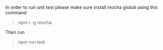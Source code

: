 In order to run unit test please make sure install mocha global using this command

> npm i -g mocha

Then run 
> npm run test



